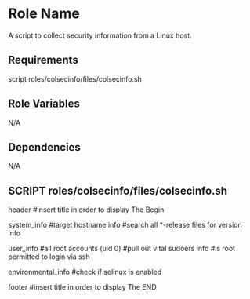 Role Name
=========

A script to collect security information from a Linux host.

Requirements
------------

script roles/colsecinfo/files/colsecinfo.sh

Role Variables
--------------

N/A

Dependencies
------------

N/A

SCRIPT roles/colsecinfo/files/colsecinfo.sh
---------------------
  header
    #insert title in order to display The Begin
  
  system_info
    #target hostname info
    #search all *-release files for version info
  
  user_info
    #all root accounts (uid 0)
    #pull out vital sudoers info
    #is root permitted to login via ssh
  
  environmental_info
    #check if selinux is enabled
  
  footer
    #insert title in order to display The END
